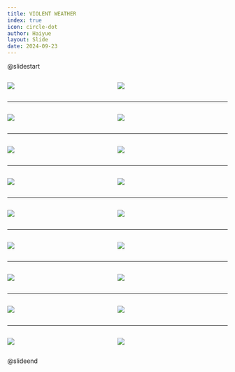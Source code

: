 ```yaml
---
title: VIOLENT WEATHER
index: true
icon: circle-dot
author: Haiyue
layout: Slide
date: 2024-09-23
---
```

 
@slidestart

<div style="display:flex">
<div style="flex:1">

![](/reading/english/Level-Z/VIOLENT%20WEATHER/001.webp)
</div>
<div style="flex:1">

![](/reading/english/Level-Z/VIOLENT%20WEATHER/002.webp)
</div>
</div>

---

<div style="display:flex">
<div style="flex:1">

![](/reading/english/Level-Z/VIOLENT%20WEATHER/003.webp)
</div>
<div style="flex:1">

![](/reading/english/Level-Z/VIOLENT%20WEATHER/004.webp)
</div>
</div>

---

<div style="display:flex">
<div style="flex:1">

![](/reading/english/Level-Z/VIOLENT%20WEATHER/005.webp)
</div>
<div style="flex:1">

![](/reading/english/Level-Z/VIOLENT%20WEATHER/006.webp)
</div>
</div>

---

<div style="display:flex">
<div style="flex:1">

![](/reading/english/Level-Z/VIOLENT%20WEATHER/007.webp)
</div>
<div style="flex:1">

![](/reading/english/Level-Z/VIOLENT%20WEATHER/008.webp)
</div>
</div>

---

<div style="display:flex">
<div style="flex:1">

![](/reading/english/Level-Z/VIOLENT%20WEATHER/009.webp)
</div>
<div style="flex:1">

![](/reading/english/Level-Z/VIOLENT%20WEATHER/010.webp)
</div>
</div>

---

<div style="display:flex">
<div style="flex:1">

![](/reading/english/Level-Z/VIOLENT%20WEATHER/011.webp)
</div>
<div style="flex:1">

![](/reading/english/Level-Z/VIOLENT%20WEATHER/012.webp)
</div>
</div>

---

<div style="display:flex">
<div style="flex:1">

![](/reading/english/Level-Z/VIOLENT%20WEATHER/013.webp)
</div>
<div style="flex:1">

![](/reading/english/Level-Z/VIOLENT%20WEATHER/014.webp)
</div>
</div>

---

<div style="display:flex">
<div style="flex:1">

![](/reading/english/Level-Z/VIOLENT%20WEATHER/015.webp)
</div>
<div style="flex:1">

![](/reading/english/Level-Z/VIOLENT%20WEATHER/016.webp)
</div>
</div>

---

<div style="display:flex">
<div style="flex:1">

![](/reading/english/Level-Z/VIOLENT%20WEATHER/017.webp)
</div>
<div style="flex:1">

![](/reading/english/Level-Z/VIOLENT%20WEATHER/018.webp)
</div>
</div>

@slideend